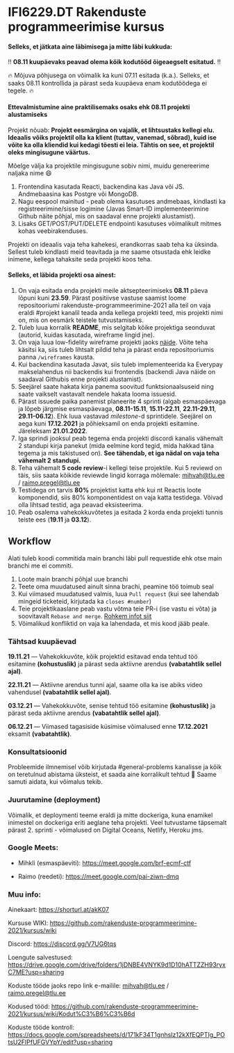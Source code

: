 # IFI6229.DT Rakenduste programmeerimise kursus

#### Selleks, et jätkata aine läbimisega ja mitte läbi kukkuda:
‼️ **08.11 kuupäevaks peavad olema kõik kodutööd õigeaegselt esitatud.** ‼️

🔥 Mõjuva põhjusega on võimalik ka kuni 07.11 esitada (k.a.). Selleks, et saaks 08.11 kontrollida ja pärast seda kuupäeva enam kodutöödega ei tegele. 🔥

#### Ettevalmistumine aine praktilisemaks osaks ehk 08.11 projekti alustamiseks

Projekt nõuab:
**Projekt eesmärgina on vajalik, et lihtsustaks kellegi elu. Ideaalis võiks projektil olla ka klient (tuttav, vanemad, sõbrad), kuid ise võite ka olla kliendid kui kedagi tõesti ei leia. Tähtis on see, et projektil oleks mingisugune väärtus.**

Mõelge välja ka projektile mingisugune sobiv nimi, muidu genereerime naljaka nime 😄

1. Frontendina kasutada Reacti, backendina kas Java või JS. Andmebaasina kas Postgre või MongoDB.
2. Nagu eespool mainitud - peab olema kasutuses andmebaas, kindlasti ka registreerimine/sisse logimine (Javas Smart-ID implementeerimine Github näite põhjal, mis on saadaval enne projekti alustamist).
3. Lisaks GET/POST/PUT/DELETE endpointi kasutuses võimalikult mitmes kohas veebirakenduses.

Projekti on ideaalis vaja teha kahekesi, erandkorras saab teha ka üksinda. Sellest tuleb kindlasti meid teavitada ja me saame otsustada ehk leidke inimene, kellega tahaksite seda projekti koos teha.

#### Selleks, et läbida projekti osa ainest:

1. On vaja esitada enda projekti meile aktsepteerimiseks **08.11** päeva lõpuni kuni **23.59**. Pärast positiivse vastuse saamist loome repositooriumi rakenduste-programmeerimine-2021 alla teil on vaja eraldi #projekt kanalil  teada anda kellega projekti teed, mis projekti nimi on, mis on eesmärk teistele tutvustamiseks.
2. Tuleb luua korralik **README**, mis selgitab kõike projektiga seonduvat (autorid, kuidas kasutada, wireframe lingid jne).
3. On vaja luua low-fidelity wireframe projekti jaoks [näide](https://images.ctfassets.net/qop92tnevinq/0LwOZ4G6nxFy7zp62aRqg/a3e19a8955b3a2ef97f3ddf3a25d0b45/low-fidelity-wireframes-web.png?fm=webp&q=80). Võite teha käsitsi ka, siis tuleb lihtsalt pildid teha ja pärast enda repositooriumis panna `/wireframes` kausta.
4. Kui backendina kasutada Javat, siis tuleb implementeerida ka Everypay makselahendus nii backendis kui frontendis (backendi Java näide on saadaval Githubis enne projekti alustamist).
5. Seejärel saate hakata kirja panema soovitud funktsionaalsuseid ning saate vaikselt vastavalt nendele hakata looma issuesid.
6. Pärast issuede paika panemist planeerite 4 sprinti (algab esmaspäevaga ja lõpeb järgmise esmaspäevaga, **08.11-15.11**, **15.11-22.11**, **22.11-29.11**, **29.11-06.12**). Ehk luua vastavad *milestone*-d sprintidele. Seejärel on aega kuni **17.12.2021** ja põhieksamil on enda projekti esitamine. Järeleksam **21.01.2022**.
7. Iga sprindi jooksul peab tegema enda projekti discordi kanalis vähemalt 2 standupi kirja panekut (mida eelmine kord tegid, mida hakkad täna tegema ja mis takistused on). **See tähendab, et iga nädal on vaja teha vähemalt 2 standupi.**
8. Teha vähemalt **5 code review**-i kellegi teise projektile. Kui 5 reviewd on täis, siis saata kõikide reviewde lingid korraga mõlemale: mihvah@tlu.ee / raimo.pregel@tlu.ee
9. Testidega on tarvis **80%** projektist katta ehk kui nt Reactis loote komponendid, siis 80% komponentidest on vaja katta testidega. Võivad olla lihtsad testid, aga peavad eksisteerima. 
10. Peab osalema vahekokkuvõtetes ja esitada 2 korda enda projekti tunnis teiste ees (**19.11** ja **03.12**).


## Workflow

Alati tuleb koodi commitida main branchi läbi pull requestide ehk otse main branchi me ei commiti. 

1. Loote main branchi põhjal uue branchi
2. Teete oma muudatused ainult sinna brachi, peamine töö toimub seal
3. Kui viimased muudatused valmis, luua ```Pull request``` (kui see lahendab mingeid ticketeid, kirjutada ka ```closes #number```)
4. Teie projektikaaslane peab vastu võtma teie PR-i (ise vastu ei võta) ja soovitavalt ```Rebase and merge```. [Rohkem infot siit](https://rietta.com/blog/github-merge-types/)
5. Võimalikud konfliktid on vaja ka lahendada, et mis kood jääb peale. 

### Tähtsad kuupäevad

**19.11.21** — Vahekokkuvõte, kõik projektid esitavad enda tehtud töö esitamine **(kohustuslik)** ja pärast seda aktiivne arendus **(vabatahtlik sellel ajal)**.

**22.11.21** — Aktiivne arendus tunni ajal, saame olla ka ise abiks video vahendusel **(vabatahtlik sellel ajal)**.

**03.12.21** — Vahekokkuvõte, senise tehtud töö esitamine **(kohustuslik)** ja pärast seda aktiivne arendus **(vabatahtlik sellel ajal)**.

**06.12.21** — Viimased tagasiside küsimise võimalused enne **17.12.2021** eksamit **(vabatahtlik)**.


### Konsultatsioonid

Probleemide ilmnemisel võib kirjutada #general-problems kanalisse ja kõik on teretulnud abistama üksteist, et saada aine korralikult tehtud 🙂 Saame samuti aidata, kui võimalus tekib.

### Juurutamine (deployment)

Võimalik, et deploymenti teeme eraldi ja mitte dockeriga, kuna enamikel inimestel on dockeriga eriti aeglane teha projekti. Veel tutvustame täpsemalt pärast 2. sprinti - võimalused on Digital Oceans, Netlify, Heroku jms.

### Google Meets:

- Mihkli (esmaspäeviti): https://meet.google.com/brf-ecmf-ctf

- Raimo (reedeti): https://meet.google.com/pai-ziwn-dmq

### Muu info: 


Ainekaart: https://shorturl.at/akK07

Kursuse WIKI: https://github.com/rakenduste-programmeerimine-2021/kursus/wiki

Discord: https://discord.gg/V7UG6tqs

Loengute salvestused: https://drive.google.com/drive/folders/1jDNBE4VNYK9d1D10hATTZZH93ryxC7ME?usp=sharing

Koduste tööde jaoks repo link e-mailile: mihvah@tlu.ee / raimo.pregel@tlu.ee

Kodused tööd: https://github.com/rakenduste-programmeerimine-2021/kursus/wiki/Kodut%C3%B6%C3%B6d

Koduste tööde kontroll: https://docs.google.com/spreadsheets/d/171kF34T1gnhsIz12kXfEQPTIg_POtsU2FIPfUFGVYpY/edit?usp=sharing
